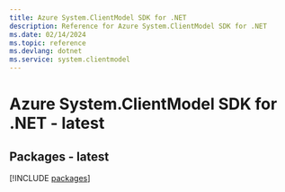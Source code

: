 ```yaml
---
title: Azure System.ClientModel SDK for .NET
description: Reference for Azure System.ClientModel SDK for .NET
ms.date: 02/14/2024
ms.topic: reference
ms.devlang: dotnet
ms.service: system.clientmodel
---
```

# Azure System.ClientModel SDK for .NET - latest
## Packages - latest
[!INCLUDE [packages](system.clientmodel-index.md)]